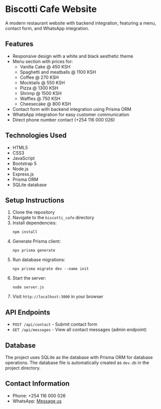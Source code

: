 # Biscotti Cafe Website

A modern restaurant website with backend integration, featuring a menu, contact form, and WhatsApp integration.

## Features

- Responsive design with a white and black aesthetic theme
- Menu section with prices for:
  - Vanilla Cake @ 450 KSH
  - Spaghetti and meatballs @ 1100 KSH
  - Coffee @ 270 KSH
  - Mocktails @ 550 KSH
  - Pizza @ 1300 KSH
  - Shrimp @ 1500 KSH
  - Waffles @ 750 KSH
  - Cheesecake @ 800 KSH
- Contact form with backend integration using Prisma ORM
- WhatsApp integration for easy customer communication
- Direct phone number contact (+254 116 000 026)

## Technologies Used

- HTML5
- CSS3
- JavaScript
- Bootstrap 5
- Node.js
- Express.js
- Prisma ORM
- SQLite database

## Setup Instructions

1. Clone the repository
2. Navigate to the `biscotti_cafe` directory
3. Install dependencies:
   ```
   npm install
   ```
4. Generate Prisma client:
   ```
   npx prisma generate
   ```
5. Run database migrations:
   ```
   npx prisma migrate dev --name init
   ```
6. Start the server:
   ```
   node server.js
   ```
7. Visit `http://localhost:3000` in your browser

## API Endpoints

- `POST /api/contact` - Submit contact form
- `GET /api/messages` - View all contact messages (admin endpoint)

## Database

The project uses SQLite as the database with Prisma ORM for database operations. The database file is automatically created as `dev.db` in the project directory.

## Contact Information

- Phone: +254 116 000 026
- WhatsApp: [Message us](https://wa.me/254116000026)
